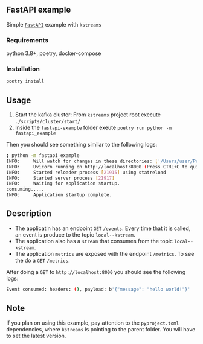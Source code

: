 ## FastAPI example

Simple [`FastAPI`](https://fastapi.tiangolo.com/) example with `kstreams`

### Requirements

python 3.8+, poetry, docker-compose

### Installation

```bash
poetry install
```

## Usage

1. Start the kafka cluster: From `kstreams` project root execute `./scripts/cluster/start/`
2. Inside the `fastapi-example` folder exeute `poetry run python -m fastapi_example`

Then you should see something similar to the following logs:

```bash
❯ python -m fastapi_example
INFO:     Will watch for changes in these directories: ['/Users/user/Projects/kstreams/examples']
INFO:     Uvicorn running on http://localhost:8000 (Press CTRL+C to quit)
INFO:     Started reloader process [21915] using statreload
INFO:     Started server process [21917]
INFO:     Waiting for application startup.
consuming.....
INFO:     Application startup complete.
```

## Description

- The applicatin has an endpoint `GET` `/events`. Every time that it is called, an event is produce to the topic `local--kstream`.
- The application also has a `stream` that consumes from the topic `local--kstream`.
- The application `metrics` are exposed with the endpoint `/metrics`. To see the do a `GET` `/metrics`.

After doing a `GET` to `http://localhost:8000` you should see the following logs:

```bash
Event consumed: headers: (), payload: b'{"message": "hello world!"}'
```

## Note

If you plan on using this example, pay attention to the `pyproject.toml` dependencies, where
`kstreams` is pointing to the parent folder. You will have to set the latest version.
